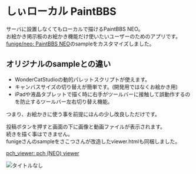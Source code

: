 # しぃローカル PaintBBS
サーバに設置しなくてもローカルで描けるPaintBBS NEO。  
お絵かき掲示板のお絵かき機能だけ使いたいユーザーのためのアプリです。 
[funige/neo: PaintBBS NEO](https://github.com/funige/neo/)のsampleをカスタマイズしました。
## オリジナルのsampleとの違い
- WonderCatStudioの動的パレットスクリプトが使えます。
- キャンバスサイズの切り替えが簡単です。(開発用ではなくお絵かき用)
- iPadや液晶タブレットで描く時に右手がツールバーに接触して誤動作するのを防止するツールバー左右切り替え機能。

つまり、お絵かきに使う事を前提にほんの少し改良しただけです。

投稿ボタンを押すと画面の下に画像と動画ファイルが表示されます。  
続きを描く事はできません。  
funigeさんのsampleをさこつさんが改造したviewer.htmlも同梱しました。

[pch_viewer: pch (NEO) viewer](https://github.com/sakots/pch_viewer)

![タイトルなし](https://user-images.githubusercontent.com/44894014/94016635-509e9980-fde9-11ea-94ea-f6658bb32f0b.png)
